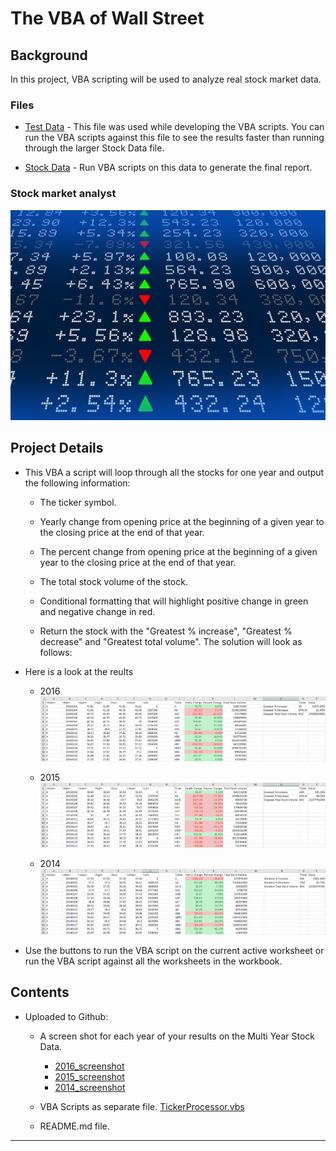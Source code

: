 # The VBA of Wall Street

## Background

In this project, VBA scripting will be used to analyze real stock market data.

### Files

- [Test Data](Resources/alphabetical_testing_MBM.xlsm) - This file was used while developing the VBA scripts. You can run the VBA scripts against this file to see the results faster than running through the larger Stock Data file.

- [Stock Data](Resources/Multiple_year_stock_data.xlsx) - Run VBA scripts on this data to generate the final report.

### Stock market analyst

![stock Market](Images/stockmarket.jpg)

## Project Details

- This VBA a script will loop through all the stocks for one year and output the following information:

  - The ticker symbol.

  - Yearly change from opening price at the beginning of a given year to the closing price at the end of that year.

  - The percent change from opening price at the beginning of a given year to the closing price at the end of that year.

  - The total stock volume of the stock.

  - Conditional formatting that will highlight positive change in green and negative change in red.

  - Return the stock with the "Greatest % increase", "Greatest % decrease" and "Greatest total volume". The solution will look as follows:

- Here is a look at the reults

  - 2016 ![2016_screenshot](Images/2016_screenshot.png)

  - 2015 ![2015_screenshot](Images/2015_screenshot.png)

  - 2014 ![2014_screenshot](Images/2014_screenshot.png)

- Use the buttons to run the VBA script on the current active worksheet or run the VBA script against all the worksheets in the workbook.

## Contents

- Uploaded to Github:

  - A screen shot for each year of your results on the Multi Year Stock Data.

    - [2016_screenshot](Images/2016_screenshot.png)
    - [2015_screenshot](Images/2015_screenshot.png)
    - [2014_screenshot](Images/2014_screenshot.png)

  - VBA Scripts as separate file. [TickerProcessor.vbs](Resources/TickerProcessor.vbs)

  - README.md file.

---
